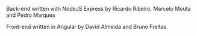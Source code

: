 Back-end written with NodeJS Express by Ricardo Ribeiro, Marcelo Mouta and Pedro Marques

Front-end written in Angular by David Almeida and Bruno Freitas

